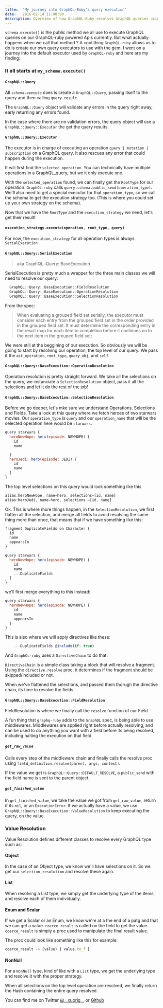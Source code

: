 ```yaml
---
title:  "My journey into GraphQL-Ruby's query execution"
date:   2016-02-14 11:00:00
description: Overview of how GraphQL-Ruby resolves GraphQL queries using it's Executor
---
```


`schema.execute()` is the public method we all use to execute GraphQL queries on our GraphQL-ruby powered Apis currently. But what actually happens when we call that method ? A cool thing `GraphQL-ruby` allows us to do is create our own query executors to use with the gem. I went on a journey into the default executor used by `GraphQL-ruby` and here are my finding:

### It all starts at `my_schema.execute()`

#### `GraphQL::Query`

All `schema.execute` does is create a `GraphQL::Query`, passing itself to the query and then calling `query.result`.

The `GraphQL::Query` object will validate any errors in the query right away, early returning any errors found.

In the case where there are no validation errors, the query object will use a `GraphQL::Query::Executor` the get the query results.

#### `GraphQL::Query::Executor`

The executor is in charge of executing an operation `query | mutation | subscription` on a GraphQL query. It also rescues any error that could happen during the execution.

It will first find the `selected_operation`. You can technically have multiple operations in a GraphQL_query, but we it only execute one.

With the `selected_operation` found, we can finally get the `RootType` for our operation. `GraphQL-ruby` calls `query.schema.public_send(operation_type)`. We'll also need to get a special executor for that `operation_type`, so we call the schema to get the execution strategy too. (This is where you could set up your own strategy on the schema).

Now that we have the `RootType` and the `execution_strategy` we need, let's get their result!

#### `execution_strategy.execute(operation, root_type, query)`

For now, the `execution_strategy` for all operation types is always `SerialExecution`

#### `GraphQL::Query::SerialExecution`
> aka GraphQL::Query::BaseExecution

SerialExecution is pretty much a wrapper for the three main classes we will need to resolve our query:

```javascript
  GraphQL::Query::BaseExecution::FieldResolution
  GraphQL::Query::BaseExecution::OperationResolution
  GraphQL::Query::BaseExecution::SelectionResolution
```


From the spec:

> When evaluating a grouped field set serially, the executor must consider each entry from the grouped field set in the order provided in the grouped field set. It must determine the corresponding entry in the result map for each item to completion before it continues on to the next item in the grouped field set:

We were still at the beggining of our execution. So obviously we will be going to start by resolving our operation, the top level of our query. We pass it the `ast_operation`, `root_type`, `query_obj`, and `self`.

#### `GraphQL::Query::BaseExecution::OperationResolution`

Operation resolution is pretty straight forward. We take all the selections on the query, we instanciate a `SelectionResolution` object, pass it all the selections and let it do the rest of the job!

#### `GraphQL::Query::BaseExecution::SelectionResolution`

Before we go deeper, let's mke sure we understand Operations, Selections and Fields. Take a look at this query where we fetch heroes of two starwars movies.
Our `operation_type` is `query` and our `operation_name` that will be the selected operation here would be `starwars`.

```javascript
query starwars {
  heroNewHope: hero(episode: NEWHOPE) {
    id
    name

  }
  heroJedi: hero(episode: JEDI) {
    id
    name
  }
}

```
The top level selections on this query would look something like this

```javascript
alias:heroNewHope, name=hero, selections=[id, name]
alias:heroJedi, name=hero, selections =[id, name]
```

Ok. This is where more things happen, in the `SelectionResolution`, we first flatten all the selection, and merge all fields to avoid resolving the same thing more than once, that means that if we have something like this:

```javascript
fragment DuplicateFields on Character {
  id
  name
  appearsIn
}

query starwars {
  heroNewHope: hero(episode: NEWHOPE) {
    id
    name
    ...DuplicateFields
  }
}
```

we'll first merge everything to this instead:

```javascript
query starwars {
  heroNewHope: hero(episode: NEWHOPE) {
    id
    name
    appearsIn
  }
}
```

This is also where we will apply directives like these:

```javascript
    ...DuplicateFields @include(if: true)
```

And `GraphQL-ruby` uses a `DirectiveChain` to do that.

`DirectiveChain` is a simple class taking a block that will resolve a fragment. Using the `directive.resolve` proc, it determines if the fragment should be skipped/included or not.

When we've flattened the selections, and passed them thorugh the directive chain, its time to resolve the fields.

#### `GraphQL::Query::BaseExecution::FieldResolution`

FieldResolution is where we finally call the `resolve` function of our Field.

A fun thing that `graphq-ruby` adds to the `GraphQL` spec, is being able to use middlewares. Middlewares are applied right before actually resolving, and can be used to do anything you want with a field before its being resolved, including halting the execution on that field.

##### `get_raw_value`
Calls every step of the middleware chain and finally calls the resolve proc using `field_definition.resolve(parent, args, context)`.

If the value we get is `GraphQL::Query::DEFAULT_RESOLVE`, a `public_send` with the field name is sent to the parent object.

##### `get_finished_value`
In `get_finished_value`, we take the value we got from `get_raw_value`, return if its `nil`, or an `ExecutionError`. If we actually have a value, we use `GraphQL::Query::BaseExecution::ValueResolution` to keep executing the query, on the value.

### Value Resolution

Value Resolution defines different classes to resolve every GraphQL type such as:

#### Object

In the case of an Object type, we know we'll have selections on it. So we get our `selection_resolution` and resolve these again.

#### List

When resolving a List type, we simply get the underlying type of the items, and resolve each of them individually.

#### Enum and Scalar

If we get a Scalar or an Enum, we know we're at a the end of a patg and that we can get a value. `coerce_result` is called on the field to get the value. `coerce_result` is simply a proc used to manipulate the final result value.

The proc could look like something like this for example:

```javascript
coerce_result -> (value) { value.to_f }
```

#### NonNull

For a `NonNull` type, kind of like with a `List` type, we get the underlying type and resolve it with the proper strategy.

When all selections on the top level operation are resolved, we finally return the Hash containing the entire query resolved.

You can find me on Twitter [@\_\_xuorig\_\_][twit] or [Github][xuo]

[xuo]: http://github.com/xuorig
[twit]: https://twitter.com/__xuorig__
[app]: https://github.com/xuorig/my-simple-blogging-app
